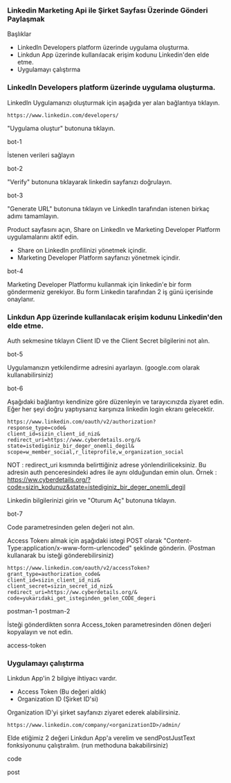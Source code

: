 ### Linkedin Marketing Api ile Şirket Sayfası Üzerinde Gönderi Paylaşmak

Başlıklar

- LinkedIn Developers platform üzerinde uygulama oluşturma.
- Linkdun App üzerinde kullanılacak erişim kodunu Linkedin'den elde etme.
- Uygulamayı çalıştırma

### LinkedIn Developers platform üzerinde uygulama oluşturma.

LinkedIn Uygulamanızı oluşturmak için aşağıda yer alan bağlantıya tıklayın.

`https://www.linkedin.com/developers/`

"Uygulama oluştur" butonuna tıklayın.

bot-1

İstenen verileri sağlayın

bot-2

"Verify" butonuna tıklayarak linkedin sayfanızı doğrulayın.

bot-3

"Generate URL" butonuna tıklayın ve LinkedIn tarafından istenen birkaç adımı tamamlayın.

Product sayfasını açın, Share on LinkedIn ve Marketing Developer Platform  uygulamalarını aktif edin.

- Share on LinkedIn profilinizi yönetmek içindir.
- Marketing Developer Platform sayfanızı yönetmek içindir.

bot-4

Marketing Developer Platformu kullanmak için linkedin'e bir form göndermeniz gerekiyor. Bu form Linkedin tarafından 2 iş günü içerisinde onaylanır.

### Linkdun App üzerinde kullanılacak erişim kodunu Linkedin'den elde etme.

Auth sekmesine tıklayın Client ID ve the Client Secret bilgilerini not alın.

bot-5

Uygulamanızın yetkilendirme adresini ayarlayın. (google.com olarak kullanabilirsiniz)

bot-6

Aşağıdaki bağlantıyı kendinize göre düzenleyin ve tarayıcınızda ziyaret edin. Eğer her şeyi doğru yaptıysanız karşınıza linkedin login ekranı gelecektir.

```
https://www.linkedin.com/oauth/v2/authorization?
response_type=code&
client_id=sizin_client_id_niz&
redirect_uri=https://www.cyberdetails.org/&
state=istediginiz_bir_deger_onemli_degil&
scope=w_member_social,r_liteprofile,w_organization_social
```

NOT : redirect_uri kısmında belirttiğiniz adrese yönlendiriliceksiniz. Bu adresin auth penceresindeki adres ile aynı olduğundan emin olun.
Örnek : https://ww.cyberdetails.org/?code=sizin_kodunuz&state=istediginiz_bir_deger_onemli_degil

Linkedin bilgilerinizi girin ve "Oturum Aç" butonuna tıklayın.

bot-7

Code parametresinden gelen değeri not alın.

Access Tokenı almak için aşağıdaki istegi POST olarak "Content-Type:application/x-www-form-urlencoded" şeklinde gönderin. (Postman kullanarak bu isteği gönderebilirsiniz)

```
https://www.linkedin.com/oauth/v2/accessToken?
grant_type=authorization_code&
client_id=sizin_client_id_niz&
client_secret=sizin_secret_id_niz&
redirect_uri=https://ww.cyberdetails.org/&
code=yukarıdaki_get_isteginden_gelen_CODE_degeri
```

postman-1
postman-2

İsteği gönderdikten sonra Access_token parametresinden dönen değeri kopyalayın ve not edin.

access-token

### Uygulamayı çalıştırma

Linkdun App'in 2 bilgiye ihtiyacı vardır.

- Access Token (Bu değeri aldık)
- Organization ID (Şirket ID'si)

Organization ID'yi şirket sayfanızı ziyaret ederek alabilirsiniz.

`
https://www.linkedin.com/company/<organizationID>/admin/
`

Elde etiğimiz 2 değeri Linkdun App'a verelim ve sendPostJustText fonksiyonunu çalıştıralım. (run methoduna bakabilirsiniz)

code

post

